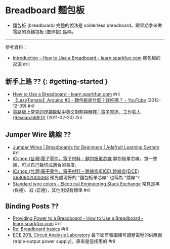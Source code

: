 # Breadboard 麵包板

  - 麵包板 (breadboard) 完整的說法是 solderless breadboard，跟早期拿來做電路的真麵包板 (要焊接) 區隔。

---

參考資料：

  - [Introduction - How to Use a Breadboard \- learn\.sparkfun\.com](https://learn.sparkfun.com/tutorials/how-to-use-a-breadboard/#introduction) 麵包板的起源 #ril

## 新手上路 ?? {: #getting-started }

  - [How to Use a Breadboard \- learn\.sparkfun\.com](https://learn.sparkfun.com/tutorials/how-to-use-a-breadboard/) #ril
  - [【LazyTomato】Arduino \#5 \- 麵包板是什麼？好吃嗎？ \- YouTube](https://www.youtube.com/watch?v=xIlhSKaM4yo) (2012-12-09) #ril
  - [電路板上常見的焊錫缺點中英文對照與解釋 \| 電子製造，工作狂人\(ResearchMFG\)](https://www.researchmfg.com/2011/02/soldering-defect-symptom/) (2011-02-20) #ril

## Jumper Wire 跳線 ??

  - [Jumper Wires \| Breadboards for Beginners \| Adafruit Learning System](https://learn.adafruit.com/breadboards-for-beginners/diy-jumper-wires) #ril
  - [iCshop \(台灣\)電子零件，電子材料 \- 麵包板單芯線](http://www.icshop.com.tw/advanced_search_result.php?&cPath=182) 麵包板單芯線，買一整捆，可以自己裁切成適合的長度。
  - [iCshop \(台灣\)電子零件，電子材料 \- 跳線盒\(EICE\) 跳線盒\(EICE\) 3680902000093](http://www.icshop.com.tw/product_info.php/products_id/3793) 預先處理好的 "麵包板單芯線" 也稱為 "跳線"?
  - [Standard wire colors \- Electrical Engineering Stack Exchange](https://electronics.stackexchange.com/questions/36317/standard-wire-colors) 常見是黑 (負極)、紅 (正極)，其他則沒有標準 #ril

## Binding Posts ??

  - [Providing Power to a Breadboard - How to Use a Breadboard \- learn\.sparkfun\.com](https://learn.sparkfun.com/tutorials/how-to-use-a-breadboard/#providing-power-to-a-breadboard) #ril
  - [Re: Breadboard basics](http://sci.tech-archive.net/Archive/sci.electronics.basics/2006-01/msg00187.html) #ril
  - [ECE 201L Circuit Analysis Laboratory](http://www.johnloomis.org/ece201L/lab7/lab7.html) 最下面有張圖接可讀整電壓的供應器 (triple-output power supply)，原來是這樣用的 #ril


